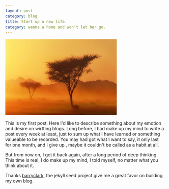 ```yaml
---
layout: post
category: blog
title: Start up a new life.
category: wanna a home and won't let her go.
---
```


![enjoy every day!](/images/2014_08/a_good_day.jpg)

This is my first post. 
Here I'd like to describe something about my emotion and desire on wirtting blogs.
Long before, I had make up my mind to write a post every week at least, just to sum up what I have learned or something valueable to be recorded.
You may had got what I want to say, it only last for one month, and I give up , maybe it couldn't be called as a habit at all.

But from now on, I get it back again, after a long period of deep thinking. This time is real, I do make up my mind, I told myself, no matter what you think about it.

Thanks [barryclark](https://github.com/barryclark/jekyll-now), the jekyll seed project give me a great favor on building my own blog.
